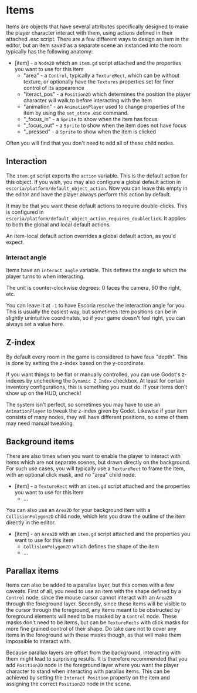 # Items

Items are objects that have several attributes specifically designed to make the player character interact with them, using actions defined in their attached .esc script. There are a few different ways to design an item in the editor, but an item saved as a separate scene an instanced into the room typically has the following anatomy:

* [item] - a `Node2D` which an `item.gd` script attached and the properties you want to use for this item
    * "area" - a `Control`, typically a `TextureRect`, which can be without texture, or optionally have the `Textures` properties set for finer control of its appearence
    * "iteract_pos" - a `Position2D` which determines the position the player character will walk to before interacting with the item
    * "animation" - an `AnimationPlayer` used to change properties of the item by using the `set_state` .esc command.
    * "_focus_in" - a `Sprite` to show when the item has focus
    * "_focus_out" - a `Sprite` to show when the item does not have focus
    * "_pressed" - a `Sprite` to show when the item is clicked

Often you will find that you don't need to add all of these child nodes.

## Interaction

The `item.gd` script exports the `action` variable. This is the default action for this object. If you wish, you may also configure a global default action in `escoria/platform/default_object_action`. Now you can leave this empty in the editor and have the player always perform this action by default.

It may be that you want these default actions to require double-clicks. This is configured in `escoria/platform/default_object_action_requires_doubleclick`. It applies to both the global and local default actions.

An item-local default action overrides a global default action, as you'd expect.

### Interact angle

Items have an `interact_angle` variable. This defines the angle to which the player turns to when interacting.

The unit is counter-clockwise degrees: 0 faces the camera, 90 the right, etc.

You can leave it at `-1` to have Escoria resolve the interaction angle for you. This is usually the easiest way, but sometimes
item positions can be in slightly unintuitive coordinates, so if your game doesn't feel right, you can always set a value here.

## Z-index

By default every room in the game is considered to have faux "depth". This is done by setting the z-index based on the y-coordinate.

If you want things to be flat or manually controlled, you can use Godot's z-indexes by unchecking the `Dynamic Z Index` checkbox.
At least for certain inventory configurations, this is something you must do. If your items don't show up on the HUD, uncheck!

The system isn't perfect, so sometimes you may have to use an `AnimationPlayer` to tweak the z-index given by Godot. Likewise
if your item consists of many nodes, they will have different positions, so some of them may need manual tweaking.

## Background items

There are also times when you want to enable the player to interact with items which are not separate scenes, but drawn directly on the background. For such use cases, you will typically use a `TextureRect` to frame the item, with an optional click mask, and no "area" child node.

* [item] - a `TextureRect` with an `item.gd` script attached and the properties you want to use for this item
    * ...

You can also use an `Area2D` for your background item with a `CollisionPolygon2D` child node, which lets you draw the outline of the item directly in the editor.

* [item] - an `Area2D`  with an `item.gd` script attached and the properties you want to use for this item
    * `CollisionPolygon2D` which defines the shape of the item
    * ...

## Parallax items

Items can also be added to a parallax layer, but this comes with a few caveats. First of all, you need to use an item with the shape defined by a `Control` node, since the mouse cursor cannot interact with an `Area2D` through the foreground layer. Secondly, since these items will be visible to the cursor through the foreground, any items meant to be obstructed by foreground elements will need to be masked by a `Control` node. These masks don't need to be items, but can be `TextureRects` with click masks for more fine grained control of their shape. Do take care not to cover any items in the foreground with these masks though, as that will make them impossible to interact with.

Because parallax layers are offset from the background, interacting with them might lead to surprising results. It is therefore recommended that you add `Position2D` node in the foreground layer where you want the player character to stand when interacting with parallax items. This can be achieved by setting the `Interact Position` property on the item and assigning the correct `Position2D` node in the scene.
